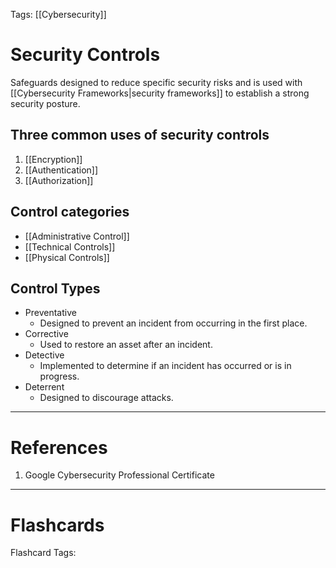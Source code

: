 Tags: [[Cybersecurity]]

# Security Controls

Safeguards designed to reduce specific security risks and is used with [[Cybersecurity Frameworks|security frameworks]] to establish a strong security posture.

## Three common uses of security controls

1. [[Encryption]]
2. [[Authentication]]
3. [[Authorization]]

## Control categories

- [[Administrative Control]]
- [[Technical Controls]]
- [[Physical Controls]]

## Control Types

- Preventative
  - Designed to prevent an incident from occurring in the first place.
- Corrective
  - Used to restore an asset after an incident.
- Detective
  - Implemented to determine if an incident has occurred or is in progress.
- Deterrent
  - Designed to discourage attacks.

---

# References

1. Google Cybersecurity Professional Certificate

---

# Flashcards

Flashcard Tags: 